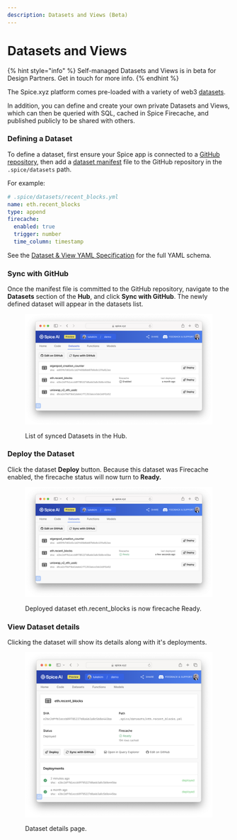 ```yaml
---
description: Datasets and Views (Beta)
---
```


# Datasets and Views

{% hint style="info" %}
Self-managed Datasets and Views is in beta for Design Partners. Get in touch for more info.
{% endhint %}

The Spice.xyz platform comes pre-loaded with a variety of web3 [datasets](../../datasets.md).

In addition, you can define and create your own private Datasets and Views, which can then be queried with SQL, cached in Spice Firecache, and published publicly to be shared with others.

### Defining a Dataset

To define a dataset, first ensure your Spice app is connected to a [GitHub repository](link-github-repository-beta.md), then add a [dataset manifest](../../reference/specifications/dataset-and-view-yaml-specification/) file to the GitHub repository in the `.spice/datasets` path.

For example:

```yaml
# .spice/datasets/recent_blocks.yml
name: eth.recent_blocks
type: append
firecache:
  enabled: true
  trigger: number
  time_column: timestamp
```

See the [Dataset & View YAML Specification](../../reference/specifications/spice-functions-yaml-specification/) for the full YAML schema.

### Sync with GitHub

Once the manifest file is committed to the GitHub repository, navigate to the **Datasets** section of the **Hub**, and click **Sync with GitHub**. The newly defined dataset will appear in the datasets list.

<figure><img src="../../.gitbook/assets/image (2) (2).png" alt=""><figcaption><p>List of synced Datasets in the Hub.</p></figcaption></figure>

### Deploy the Dataset

Click the dataset **Deploy** button. Because this dataset was Firecache enabled, the firecache status will now turn to **Ready.**

<figure><img src="../../.gitbook/assets/image (1) (2) (1).png" alt=""><figcaption><p>Deployed dataset eth.recent_blocks is now firecache Ready.</p></figcaption></figure>

### View Dataset details

Clicking the dataset will show its details along with it's deployments.

<figure><img src="../../.gitbook/assets/image (1) (3).png" alt=""><figcaption><p>Dataset details page.</p></figcaption></figure>

